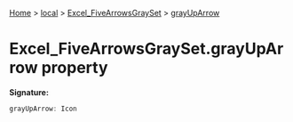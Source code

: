 [Home](./index) &gt; [local](local.md) &gt; [Excel\_FiveArrowsGraySet](local.excel_fivearrowsgrayset.md) &gt; [grayUpArrow](local.excel_fivearrowsgrayset.grayuparrow.md)

# Excel\_FiveArrowsGraySet.grayUpArrow property


**Signature:**
```javascript
grayUpArrow: Icon
```
